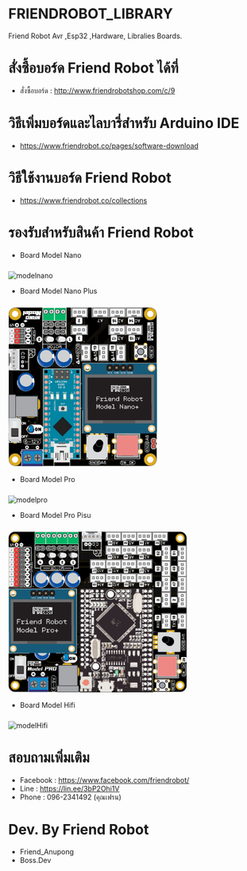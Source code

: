 # FRIENDROBOT_LIBRARY
Friend Robot Avr ,Esp32 ,Hardware, Libralies Boards.

# สั่งซื้อบอร์ด Friend Robot ได้ที่
- สั่งซื้อบอร์ด : http://www.friendrobotshop.com/c/9
  
# วิธีเพิ่มบอร์ดและไลบารี่สำหรับ Arduino IDE
- https://www.friendrobot.co/pages/software-download

# วิธีใช้งานบอร์ด Friend Robot
- https://www.friendrobot.co/collections

# รองรับสำหรับสินค้า Friend Robot 

- Board Model Nano
<img class="img-fluid" src="./img/Model%20Nano.jpg" alt="modelnano" width="300px" style="margin-top: 10px;">
<br>

- Board Model Nano Plus
<img class="img-fluid" src="img/modelNanoPlus.png" alt="modelnanoPlus" width="300px" style="margin-top: 10px;">
<br>

- Board Model Pro
<img class="img-fluid" src="img/model_pro.png" alt="modelpro" width="360px" style="margin-top: 10px;">
<br>

- Board Model Pro Pisu
<img class="img-fluid" src="img/modelProPlus.png" alt="modelproPlus" width="360px" style="margin-top: 10px;">
<br>

- Board Model Hifi
<img class="img-fluid" src="./img/Board Model Hifi.png" alt="modelHifi" width="300px" style="margin-top: 10px;">
<br>

# สอบถามเพิ่มเติม
- Facebook : https://www.facebook.com/friendrobot/
- Line : https://lin.ee/3bP2Ohi1V
- Phone : 096-2341492 (คุณเฟรน)

# Dev. By Friend Robot
- Friend_Anupong
- Boss.Dev

